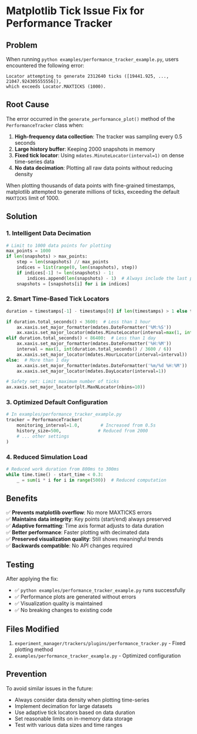 # Matplotlib Tick Issue Fix for Performance Tracker

## Problem

When running `python examples/performance_tracker_example.py`, users encountered the following error:

```
Locator attempting to generate 2312640 ticks ([19441.925, ..., 21047.924305555556]), 
which exceeds Locator.MAXTICKS (1000).
```

## Root Cause

The error occurred in the `generate_performance_plot()` method of the `PerformanceTracker` class when:

1. **High-frequency data collection**: The tracker was sampling every 0.5 seconds
2. **Large history buffer**: Keeping 2000 snapshots in memory  
3. **Fixed tick locator**: Using `mdates.MinuteLocator(interval=1)` on dense time-series data
4. **No data decimation**: Plotting all raw data points without reducing density

When plotting thousands of data points with fine-grained timestamps, matplotlib attempted to generate millions of ticks, exceeding the default `MAXTICKS` limit of 1000.

## Solution

### 1. **Intelligent Data Decimation**
```python
# Limit to 1000 data points for plotting
max_points = 1000
if len(snapshots) > max_points:
    step = len(snapshots) // max_points
    indices = list(range(0, len(snapshots), step))
    if indices[-1] != len(snapshots) - 1:
        indices.append(len(snapshots) - 1)  # Always include the last point
    snapshots = [snapshots[i] for i in indices]
```

### 2. **Smart Time-Based Tick Locators**
```python
duration = timestamps[-1] - timestamps[0] if len(timestamps) > 1 else timedelta(0)

if duration.total_seconds() < 3600:  # Less than 1 hour
    ax.xaxis.set_major_formatter(mdates.DateFormatter('%M:%S'))
    ax.xaxis.set_major_locator(mdates.MinuteLocator(interval=max(1, int(duration.total_seconds() / 300))))
elif duration.total_seconds() < 86400:  # Less than 1 day
    ax.xaxis.set_major_formatter(mdates.DateFormatter('%H:%M'))
    interval = max(1, int(duration.total_seconds() / 3600 / 6))
    ax.xaxis.set_major_locator(mdates.HourLocator(interval=interval))
else:  # More than 1 day
    ax.xaxis.set_major_formatter(mdates.DateFormatter('%m/%d %H:%M'))
    ax.xaxis.set_major_locator(mdates.DayLocator(interval=1))

# Safety net: Limit maximum number of ticks
ax.xaxis.set_major_locator(plt.MaxNLocator(nbins=10))
```

### 3. **Optimized Default Configuration**
```python
# In examples/performance_tracker_example.py
tracker = PerformanceTracker(
    monitoring_interval=1.0,        # Increased from 0.5s
    history_size=500,              # Reduced from 2000
    # ... other settings
)
```

### 4. **Reduced Simulation Load**
```python
# Reduced work duration from 800ms to 300ms
while time.time() - start_time < 0.3:
    _ = sum(i * i for i in range(500))  # Reduced computation
```

## Benefits

✅ **Prevents matplotlib overflow**: No more MAXTICKS errors  
✅ **Maintains data integrity**: Key points (start/end) always preserved  
✅ **Adaptive formatting**: Time axis format adjusts to data duration  
✅ **Better performance**: Faster plotting with decimated data  
✅ **Preserved visualization quality**: Still shows meaningful trends  
✅ **Backwards compatible**: No API changes required  

## Testing

After applying the fix:
- ✅ `python examples/performance_tracker_example.py` runs successfully
- ✅ Performance plots are generated without errors
- ✅ Visualization quality is maintained
- ✅ No breaking changes to existing code

## Files Modified

1. `experiment_manager/trackers/plugins/performance_tracker.py` - Fixed plotting method
2. `examples/performance_tracker_example.py` - Optimized configuration

## Prevention

To avoid similar issues in the future:
- Always consider data density when plotting time-series
- Implement decimation for large datasets
- Use adaptive tick locators based on data duration
- Set reasonable limits on in-memory data storage
- Test with various data sizes and time ranges 